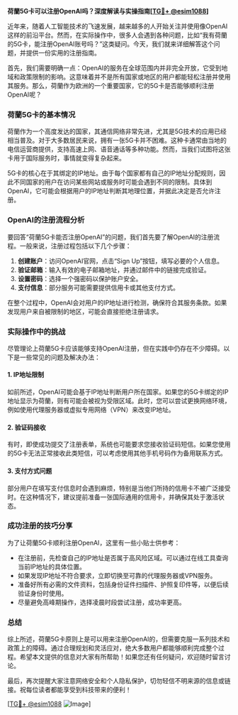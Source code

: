 **荷蘭5G卡可以注册OpenAI吗？深度解读与实操指南[[TG💪+ @esim1088](https://t.me/s/esim1088)]**

近年来，随着人工智能技术的飞速发展，越来越多的人开始关注并使用像OpenAI这样的前沿平台。然而，在实际操作中，很多人会遇到各种问题，比如“我有荷蘭的5G卡，能注册OpenAI账号吗？”这类疑问。今天，我们就来详细解答这个问题，并提供一份实用的注册指南。

首先，我们需要明确一点：OpenAI的服务在全球范围内并非完全开放，它受到地域和政策限制的影响。这意味着并不是所有国家或地区的用户都能轻松注册并使用其服务。那么，荷蘭作为欧洲的一个重要国家，它的5G卡是否能够顺利注册OpenAI呢？

### 荷蘭5G卡的基本情况

荷蘭作为一个高度发达的国家，其通信网络非常先进，尤其是5G技术的应用已经相当普及。对于大多数居民来说，拥有一张5G卡并不困难。这种卡通常由当地的电信运营商提供，支持高速上网、语音通话等多种功能。然而，当我们试图将这张卡用于国际服务时，事情就变得复杂起来。

5G卡的核心在于其绑定的IP地址。由于每个国家都有自己的IP地址分配规则，因此不同国家的用户在访问某些网站或服务时可能会遇到不同的限制。具体到OpenAI，它可能会根据用户的IP地址判断其地理位置，并据此决定是否允许注册。

### OpenAI的注册流程分析

要回答“荷蘭5G卡能否注册OpenAI”的问题，我们首先要了解OpenAI的注册流程。一般来说，注册过程包括以下几个步骤：

1. **创建账户**：访问OpenAI官网，点击“Sign Up”按钮，填写必要的个人信息。
2. **验证邮箱**：输入有效的电子邮箱地址，并通过邮件中的链接完成验证。
3. **设置密码**：选择一个强密码以保护账户安全。
4. **支付信息**：部分服务可能需要提供信用卡或其他支付方式。

在整个过程中，OpenAI会对用户的IP地址进行检测，确保符合其服务条款。如果发现用户来自被限制的地区，可能会直接拒绝注册请求。

### 实际操作中的挑战

尽管理论上荷蘭5G卡应该能够支持OpenAI注册，但在实践中仍存在不少障碍。以下是一些常见的问题及解决办法：

#### 1. IP地址限制
如前所述，OpenAI可能会基于IP地址判断用户所在国家。如果您的5G卡绑定的IP地址显示为荷蘭，则有可能会被视为受限区域。此时，您可以尝试更换网络环境，例如使用代理服务器或虚拟专用网络（VPN）来改变IP地址。

#### 2. 验证码接收
有时，即使成功提交了注册表单，系统也可能要求您接收验证码短信。如果您使用的5G卡无法正常接收此类短信，可以考虑使用其他手机号码作为备用联系方式。

#### 3. 支付方式问题
部分用户在填写支付信息时会遇到麻烦，特别是当他们所持的信用卡不被广泛接受时。在这种情况下，建议提前准备一张国际通用的信用卡，并确保其处于激活状态。

### 成功注册的技巧分享

为了让荷蘭5G卡顺利注册OpenAI，这里有一些小贴士供参考：

- 在注册前，先检查自己的IP地址是否属于高风险区域。可以通过在线工具查询当前IP地址的具体位置。
- 如果发现IP地址不符合要求，立即切换至可靠的代理服务器或VPN服务。
- 准备好所有必需的文件资料，包括身份证件扫描件、护照复印件等，以便后续验证身份时使用。
- 尽量避免高峰期操作，选择凌晨时段尝试注册，成功率更高。

### 总结

综上所述，荷蘭5G卡原则上是可以用来注册OpenAI的，但需要克服一系列技术和政策上的障碍。通过合理规划和灵活应对，绝大多数用户都能够顺利完成整个过程。希望本文提供的信息对大家有所帮助！如果您还有任何疑问，欢迎随时留言讨论。

最后，再次提醒大家注意网络安全和个人隐私保护，切勿轻信不明来源的信息或链接。祝每位读者都能享受到科技带来的便利！

[[TG💪+ @esim1088](https://t.me/s/esim1088) ![Image](https://i.postimg.cc/4NQfJmqS/Snipaste-2025-05-13-00-14-12.png)]